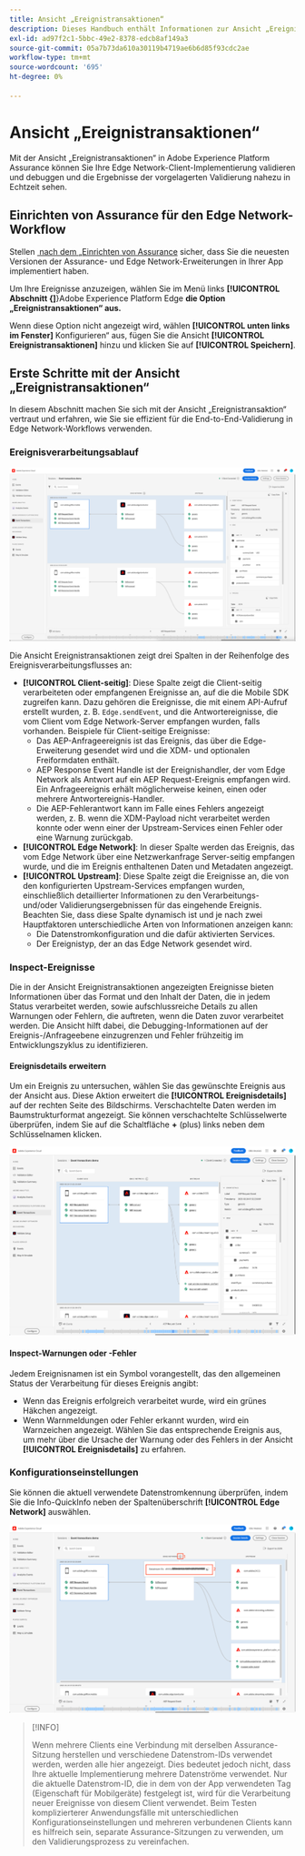```yaml
---
title: Ansicht „Ereignistransaktionen“
description: Dieses Handbuch enthält Informationen zur Ansicht „Ereignistransaktionen“ in Adobe Experience Platform Assurance.
exl-id: ad97f2c1-5bbc-49e2-8378-edcb8af149a3
source-git-commit: 05a7b73da610a30119b4719ae6b6d85f93cdc2ae
workflow-type: tm+mt
source-wordcount: '695'
ht-degree: 0%

---
```


# Ansicht „Ereignistransaktionen“

Mit der Ansicht „Ereignistransaktionen“ in Adobe Experience Platform Assurance können Sie Ihre Edge Network-Client-Implementierung validieren und debuggen und die Ergebnisse der vorgelagerten Validierung nahezu in Echtzeit sehen.

## Einrichten von Assurance für den Edge Network-Workflow

Stellen [&#x200B; nach dem „Einrichten von Assurance](../tutorials/implement-assurance.md) sicher, dass Sie die neuesten Versionen der Assurance- und Edge Network-Erweiterungen in Ihrer App implementiert haben.

Um Ihre Ereignisse anzuzeigen, wählen Sie im Menü links **[!UICONTROL Abschnitt {]**}Adobe Experience Platform Edge **die Option „Ereignistransaktionen“ aus.**

Wenn diese Option nicht angezeigt wird, wählen **[!UICONTROL unten links im Fenster]** Konfigurieren“ aus, fügen Sie die Ansicht **[!UICONTROL Ereignistransaktionen]** hinzu und klicken Sie auf **[!UICONTROL Speichern]**.

## Erste Schritte mit der Ansicht „Ereignistransaktionen“

In diesem Abschnitt machen Sie sich mit der Ansicht „Ereignistransaktion“ vertraut und erfahren, wie Sie sie effizient für die End-to-End-Validierung in Edge Network-Workflows verwenden.

### Ereignisverarbeitungsablauf

![Ansicht „Ereignistransaktionen“](./images/event-transactions/event-transactions-view.png)

Die Ansicht Ereignistransaktionen zeigt drei Spalten in der Reihenfolge des Ereignisverarbeitungsflusses an:

- **[!UICONTROL Client-seitig]**: Diese Spalte zeigt die Client-seitig verarbeiteten oder empfangenen Ereignisse an, auf die die Mobile SDK zugreifen kann. Dazu gehören die Ereignisse, die mit einem API-Aufruf erstellt wurden, z. B. `Edge.sendEvent`, und die Antwortereignisse, die vom Client vom Edge Network-Server empfangen wurden, falls vorhanden. Beispiele für Client-seitige Ereignisse:
   - Das AEP-Anfrageereignis ist das Ereignis, das über die Edge-Erweiterung gesendet wird und die XDM- und optionalen Freiformdaten enthält.
   - AEP Response Event Handle ist der Ereignishandler, der vom Edge Network als Antwort auf ein AEP Request-Ereignis empfangen wird. Ein Anfrageereignis erhält möglicherweise keinen, einen oder mehrere Antwortereignis-Handler.
   - Die AEP-Fehlerantwort kann im Falle eines Fehlers angezeigt werden, z. B. wenn die XDM-Payload nicht verarbeitet werden konnte oder wenn einer der Upstream-Services einen Fehler oder eine Warnung zurückgab.
- **[!UICONTROL Edge Network]**: In dieser Spalte werden das Ereignis, das vom Edge Network über eine Netzwerkanfrage Server-seitig empfangen wurde, und die im Ereignis enthaltenen Daten und Metadaten angezeigt.
- **[!UICONTROL Upstream]**: Diese Spalte zeigt die Ereignisse an, die von den konfigurierten Upstream-Services empfangen wurden, einschließlich detaillierter Informationen zu den Verarbeitungs- und/oder Validierungsergebnissen für das eingehende Ereignis.
Beachten Sie, dass diese Spalte dynamisch ist und je nach zwei Hauptfaktoren unterschiedliche Arten von Informationen anzeigen kann:
   - Die Datenstromkonfiguration und die dafür aktivierten Services.
   - Der Ereignistyp, der an das Edge Network gesendet wird.

### Inspect-Ereignisse

Die in der Ansicht Ereignistransaktionen angezeigten Ereignisse bieten Informationen über das Format und den Inhalt der Daten, die in jedem Status verarbeitet werden, sowie aufschlussreiche Details zu allen Warnungen oder Fehlern, die auftreten, wenn die Daten zuvor verarbeitet werden. Die Ansicht hilft dabei, die Debugging-Informationen auf der Ereignis-/Anfrageebene einzugrenzen und Fehler frühzeitig im Entwicklungszyklus zu identifizieren.

#### Ereignisdetails erweitern

Um ein Ereignis zu untersuchen, wählen Sie das gewünschte Ereignis aus der Ansicht aus. Diese Aktion erweitert die **[!UICONTROL Ereignisdetails]** auf der rechten Seite des Bildschirms.
Verschachtelte Daten werden im Baumstrukturformat angezeigt. Sie können verschachtelte Schlüsselwerte überprüfen, indem Sie auf die Schaltfläche **+** (plus) links neben dem Schlüsselnamen klicken.

![Ereignisdetails](./images/event-transactions/event-details.png)

#### Inspect-Warnungen oder -Fehler

Jedem Ereignisnamen ist ein Symbol vorangestellt, das den allgemeinen Status der Verarbeitung für dieses Ereignis angibt:

- Wenn das Ereignis erfolgreich verarbeitet wurde, wird ein grünes Häkchen angezeigt.
- Wenn Warnmeldungen oder Fehler erkannt wurden, wird ein Warnzeichen angezeigt. Wählen Sie das entsprechende Ereignis aus, um mehr über die Ursache der Warnung oder des Fehlers in der Ansicht **[!UICONTROL Ereignisdetails]** zu erfahren.

### Konfigurationseinstellungen

Sie können die aktuell verwendete Datenstromkennung überprüfen, indem Sie die Info-QuickInfo neben der Spaltenüberschrift **[!UICONTROL Edge Network]** auswählen.

![Anzeigen der Datenstrom-ID](./images/event-transactions/show-datastream-id.png)

>[!INFO]
>
>Wenn mehrere Clients eine Verbindung mit derselben Assurance-Sitzung herstellen und verschiedene Datenstrom-IDs verwendet werden, werden alle hier angezeigt. Dies bedeutet jedoch nicht, dass Ihre aktuelle Implementierung mehrere Datenströme verwendet. Nur die aktuelle Datenstrom-ID, die in dem von der App verwendeten Tag (Eigenschaft für Mobilgeräte) festgelegt ist, wird für die Verarbeitung neuer Ereignisse von diesem Client verwendet. Beim Testen komplizierterer Anwendungsfälle mit unterschiedlichen Konfigurationseinstellungen und mehreren verbundenen Clients kann es hilfreich sein, separate Assurance-Sitzungen zu verwenden, um den Validierungsprozess zu vereinfachen.
